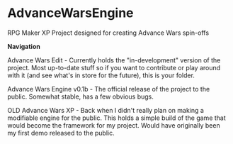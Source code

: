 # AdvanceWarsEngine
RPG Maker XP Project designed for creating Advance Wars spin-offs

<b>Navigation</b>
<p>
Advance Wars Edit - Currently holds the "in-development" version of the project. Most up-to-date stuff so if you want to contribute or play around with it (and see what's in store for the future), this is your folder.
<p>
Advance Wars Engine v0.1b - The official release of the project to the public. Somewhat stable, has a few obvious bugs.
<p>
OLD Advance Wars XP - Back when I didn't really plan on making a modifiable engine for the public. This holds a simple build of the game that would become the framework for my project. Would have originally been my first demo released to the public.
